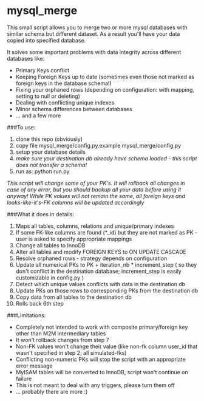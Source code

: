 mysql_merge
=============================

This small script allows you to merge two or more mysql databases with similar schema but different dataset. 
As a result you'll have your data copied into specified database.

It solves some important problems with data integrity across different databases like:
* Primary Keys conflict
* Keeping Foreign Keys up to date (sometimes even those not marked as foreign keys in the database schema!)
* Fixing your orphaned rows (depending on configuration: with mapping, setting to null or deleting)
* Dealing with conflicting unique indexes
* Minor schema differences between databases
* ... and a few more

###To use:
1. clone this repo (obviously)
2. copy file mysql_merge/config.py.example mysql_merge/config.py
3. setup your database details
4. *make sure your destination db already have schema loaded - this script does not transfer a schema!*
5. run as: python run.py

*This script will change some of your PK's. It will rollback all changes in case of any error, but you should backup all your data before using it anyway!*
*While PK values will not remain the same, all foreign keys and looks-like-it's-FK columns will be updated accordingly*

###What it does in details:
1. Maps all tables, columns, relations and unique/primary indexes
2. If some FK-like columns are found (*_id) but they are not marked as PK - user is asked to specify appropriate mappings
3. Change all tables to InnoDB
4. Alter all tables and modify FOREIGN KEYS to ON UPDATE CASCADE
5. Resolve orphaned rows - strategy depends on configuration
6. Update all numerical PKs to PK + iteration_nb * increment_step ( so they don't conflict in the destination database; increment_step is easily customizable in config.py )
7. Detect which unique values conflicts with data in the destination db
8. Update PKs on those rows to corresponding PKs from the destination db
9. Copy data from all tables to the destination db
10. Rolls back 6th step

###Limitations:
* Completely not intended to work with composite primary/foreign key other than M2M intermediary tables
* It won't rollback changes from step 7
* Non-FK values won't change their value (like non-fk column user_id that wasn't specified in step 2; all simulated-fks)
* Conflicting non-numeric PKs will stop the script with an appropriate error message
* MyISAM tables will be converted to InnoDB, script won't continue on failure
* This is not meant to deal with any triggers, please turn them off
* ... probably there are more :)
